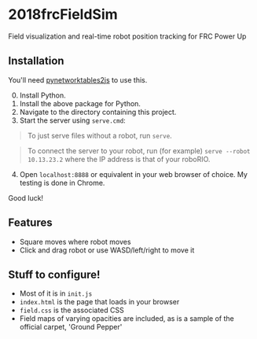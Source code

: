 # 2018frcFieldSim
Field visualization and real-time robot position tracking for FRC Power Up

## Installation
You'll need [pynetworktables2js](https://github.com/robotpy/pynetworktables2js) to use this.

0. Install Python.
1. Install the above package for Python.
2. Navigate to the directory containing this project.
3. Start the server using `serve.cmd`:

  > To just serve files without a robot, run `serve`. 
 
  > To connect the server to your robot, run (for example) `serve --robot 10.13.23.2` where the IP address is that of your roboRIO. 

4. Open `localhost:8888` or equivalent in your web browser of choice. My testing is done in Chrome.

Good luck!

## Features
* Square moves where robot moves
* Click and drag robot or use WASD/left/right to move it

## Stuff to configure!
* Most of it is in `init.js`
* `index.html` is the page that loads in your browser
* `field.css` is the associated CSS
* Field maps of varying opacities are included, as is a sample of the official carpet, 'Ground Pepper'
